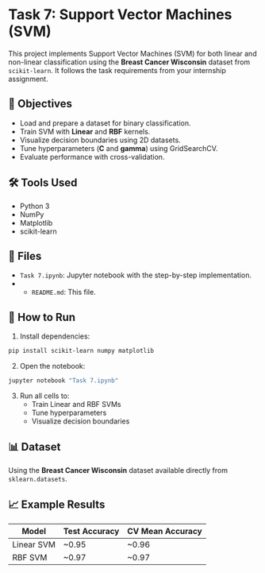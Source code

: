 # Task 7: Support Vector Machines (SVM)

This project implements Support Vector Machines (SVM) for both linear and non-linear classification using the **Breast Cancer Wisconsin** dataset from `scikit-learn`. It follows the task requirements from your internship assignment.

## 📌 Objectives
- Load and prepare a dataset for binary classification.
- Train SVM with **Linear** and **RBF** kernels.
- Visualize decision boundaries using 2D datasets.
- Tune hyperparameters (**C** and **gamma**) using GridSearchCV.
- Evaluate performance with cross-validation.

## 🛠 Tools Used
- Python 3
- NumPy
- Matplotlib
- scikit-learn

## 📂 Files
- `Task 7.ipynb`: Jupyter notebook with the step-by-step implementation.
- - `README.md`: This file.

## 🚀 How to Run
1. Install dependencies:
```bash
pip install scikit-learn numpy matplotlib
```

2. Open the notebook:
```bash
jupyter notebook "Task 7.ipynb"
```

3. Run all cells to:
   - Train Linear and RBF SVMs
   - Tune hyperparameters
   - Visualize decision boundaries

## 📊 Dataset
Using the **Breast Cancer Wisconsin** dataset available directly from `sklearn.datasets`.
## 📈 Example Results
| Model       | Test Accuracy | CV Mean Accuracy |
|-------------|--------------|------------------|
| Linear SVM  | ~0.95         | ~0.96            |
| RBF SVM     | ~0.97         | ~0.97            |
